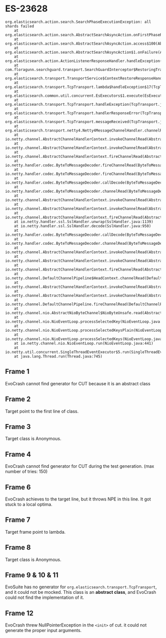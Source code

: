# ES-23628
```
org.elasticsearch.action.search.SearchPhaseExecutionException: all shards failed
	at org.elasticsearch.action.search.AbstractSearchAsyncAction.onFirstPhaseResult(AbstractSearchAsyncAction.java:208)
	at org.elasticsearch.action.search.AbstractSearchAsyncAction.access$100(AbstractSearchAsyncAction.java:52)
	at org.elasticsearch.action.search.AbstractSearchAsyncAction$1.onFailure(AbstractSearchAsyncAction.java:143)
	at org.elasticsearch.action.ActionListenerResponseHandler.handleException(ActionListenerResponseHandler.java:51)
	at com.floragunn.searchguard.transport.SearchGuardInterceptor$RestoringTransportResponseHandler.handleException(SearchGuardInterceptor.java:153)
	at org.elasticsearch.transport.TransportService$ContextRestoreResponseHandler.handleException(TransportService.java:1024)
	at org.elasticsearch.transport.TcpTransport.lambda$handleException$17(TcpTransport.java:1411)
	at org.elasticsearch.common.util.concurrent.EsExecutors$1.execute(EsExecutors.java:109)
	at org.elasticsearch.transport.TcpTransport.handleException(TcpTransport.java:1409)
	at org.elasticsearch.transport.TcpTransport.handlerResponseError(TcpTransport.java:1401)
	at org.elasticsearch.transport.TcpTransport.messageReceived(TcpTransport.java:1345)
	at org.elasticsearch.transport.netty4.Netty4MessageChannelHandler.channelRead(Netty4MessageChannelHandler.java:74)
	at io.netty.channel.AbstractChannelHandlerContext.invokeChannelRead(AbstractChannelHandlerContext.java:363)
	at io.netty.channel.AbstractChannelHandlerContext.invokeChannelRead(AbstractChannelHandlerContext.java:349)
	at io.netty.channel.AbstractChannelHandlerContext.fireChannelRead(AbstractChannelHandlerContext.java:341)
	at io.netty.handler.codec.ByteToMessageDecoder.fireChannelRead(ByteToMessageDecoder.java:293)
	at io.netty.handler.codec.ByteToMessageDecoder.fireChannelRead(ByteToMessageDecoder.java:280)
	at io.netty.handler.codec.ByteToMessageDecoder.callDecode(ByteToMessageDecoder.java:396)
	at io.netty.handler.codec.ByteToMessageDecoder.channelRead(ByteToMessageDecoder.java:248)
	at io.netty.channel.AbstractChannelHandlerContext.invokeChannelRead(AbstractChannelHandlerContext.java:363)
	at io.netty.channel.AbstractChannelHandlerContext.invokeChannelRead(AbstractChannelHandlerContext.java:349)
	at io.netty.channel.AbstractChannelHandlerContext.fireChannelRead(AbstractChannelHandlerContext.java:341)
	at io.netty.handler.ssl.SslHandler.unwrap(SslHandler.java:1139)
	at io.netty.handler.ssl.SslHandler.decode(SslHandler.java:950)
	at io.netty.handler.codec.ByteToMessageDecoder.callDecode(ByteToMessageDecoder.java:411)
	at io.netty.handler.codec.ByteToMessageDecoder.channelRead(ByteToMessageDecoder.java:248)
	at io.netty.channel.AbstractChannelHandlerContext.invokeChannelRead(AbstractChannelHandlerContext.java:363)
	at io.netty.channel.AbstractChannelHandlerContext.invokeChannelRead(AbstractChannelHandlerContext.java:349)
	at io.netty.channel.AbstractChannelHandlerContext.fireChannelRead(AbstractChannelHandlerContext.java:341)
	at io.netty.channel.DefaultChannelPipeline$HeadContext.channelRead(DefaultChannelPipeline.java:1334)
	at io.netty.channel.AbstractChannelHandlerContext.invokeChannelRead(AbstractChannelHandlerContext.java:363)
	at io.netty.channel.AbstractChannelHandlerContext.invokeChannelRead(AbstractChannelHandlerContext.java:349)
	at io.netty.channel.DefaultChannelPipeline.fireChannelRead(DefaultChannelPipeline.java:926)
	at io.netty.channel.nio.AbstractNioByteChannel$NioByteUnsafe.read(AbstractNioByteChannel.java:129)
	at io.netty.channel.nio.NioEventLoop.processSelectedKey(NioEventLoop.java:642)
	at io.netty.channel.nio.NioEventLoop.processSelectedKeysPlain(NioEventLoop.java:527)
	at io.netty.channel.nio.NioEventLoop.processSelectedKeys(NioEventLoop.java:481)
	at io.netty.channel.nio.NioEventLoop.run(NioEventLoop.java:441)
	at io.netty.util.concurrent.SingleThreadEventExecutor$5.run(SingleThreadEventExecutor.java:858)
	at java.lang.Thread.run(Thread.java:745)
```

## Frame 1
EvoCrash cannot find generator for CUT because it is an abstract class

## Frame 2
Target point to the first line of class.

## Frame 3
Target class is Anonymous.

## Frame 4
EvoCrash cannot find generator for CUT during the test generation. (max number of tries: 150)

## Frame 6
EvoCrash achieves to the target line, but it throws NPE in this line. It got stuck to a local optima.


## Frame 7
Target frame point to lambda.

## Frame 8
Target class is Anonymous.


## Frame 9 & 10 & 11
EvoSuite has no generator for `org.elasticsearch.transport.TcpTransport`, and it could not be mocked. This class is an **abstract class**, and EvoCrash could not find the implementation of it.

## Frame 12
EvoCrash threw NullPointerException in the `<init>` of cut. it could not generate the proper input arguments.
